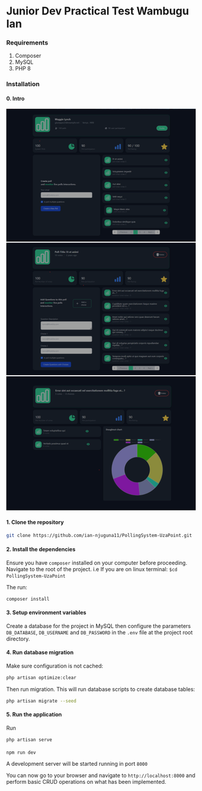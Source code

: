 # Junior Dev Practical Test Wambugu Ian

### Requirements
1. Composer
2. MySQL
3. PHP 8
### Installation

#### 0. Intro
![screenshot1](PollsHome.png)
![screenshot1](pollsindex.png)
![screenshot1](questionreports.png)

#### 1. Clone the repository
```bash
git clone https://github.com/ian-njuguna11/PollingSystem-UzaPoint.git
```
#### 2. Install the dependencies
Ensure you have `composer` installed on your computer before proceeding.
Navigate to the root of the project. i.e If you are on linux terminal: `$cd PollingSystem-UzaPoint`

The run:
```bash
composer install
```

#### 3. Setup environment variables
Create a database for the project in MySQL then configure the parameters `DB_DATABASE`, `DB_USERNAME` and `DB_PASSWORD` in the `.env` file at the project root directory.

#### 4. Run database migration
Make sure configuration is not cached:
```bash
php artisan optimize:clear
```

Then run migration. This will run database scripts to create database tables:
```bash
php artisan migrate --seed
```

#### 5. Run the application
Run
```bash
php artisan serve

npm run dev
```



A development server will be started running in port `8000`

You can now go to your browser and navigate to `http://localhost:8000` and perform basic CRUD operations on what has been implemented.
